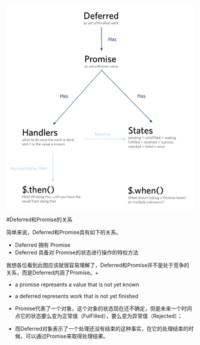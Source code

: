 ![deferred](./cfa1p.png)

#Deferred和Promise的关系

简单来说，Deferred和Promise具有如下的关系。
* Deferred 拥有 Promise
* Deferred 具备对 Promise的状态进行操作的特权方法

我想各位看到此图应该就很容易理解了，Deferred和Promise并不是处于竞争的关系，而是Deferred内涵了Promise。+


* a promise represents a value that is not yet known
* a deferred represents work that is not yet finished

* Promise代表了一个对象，这个对象的状态现在还不确定，但是未来一个时间点它的状态要么变为正常值（FulFilled），要么变为异常值（Rejected）；

* 而Deferred对象表示了一个处理还没有结束的这种事实，在它的处理结束的时候，可以通过Promise来取得处理结果。